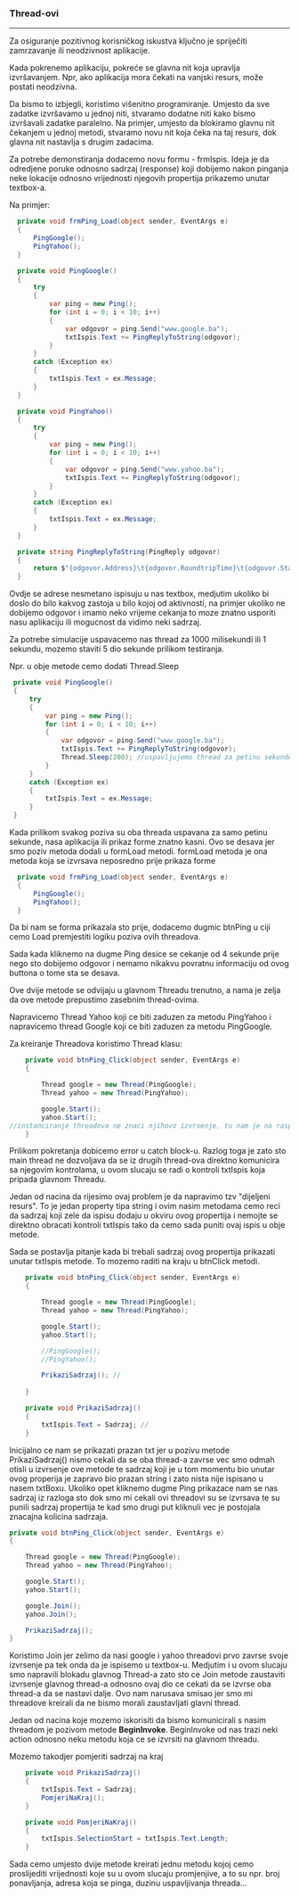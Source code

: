 ### Thread-ovi

<hr>

Za osiguranje pozitivnog korisničkog iskustva ključno je spriječiti zamrzavanje ili neodzivnost aplikacije. 



Kada pokrenemo aplikaciju, pokreće se glavna nit koja upravlja izvršavanjem. Npr, ako aplikacija mora čekati na vanjski resurs, može postati neodzivna. 



Da bismo to izbjegli, koristimo višenitno programiranje. Umjesto da sve zadatke izvršavamo u jednoj niti, stvaramo dodatne niti kako bismo izvršavali zadatke paralelno. Na primjer, umjesto da blokiramo glavnu nit čekanjem u jednoj metodi, stvaramo novu nit koja čeka na taj resurs, dok glavna nit nastavlja s drugim zadacima. 



Za potrebe demonstiranja dodacemo novu formu - frmIspis. Ideja je da odredjene poruke odnosno sadrzaj (response) koji dobijemo nakon pinganja neke lokacije odnosno vrijednosti njegovih propertija prikazemo unutar textbox-a. 

Na primjer: 

```c#
  private void frmPing_Load(object sender, EventArgs e)
  {
      PingGoogle();
      PingYahoo();
  }

  private void PingGoogle()
  {
      try
      {
          var ping = new Ping();
          for (int i = 0; i < 10; i++)
          {
              var odgovor = ping.Send("www.google.ba");
              txtIspis.Text += PingReplyToString(odgovor);
          }
      }
      catch (Exception ex)
      {
          txtIspis.Text = ex.Message;
      }
  }

  private void PingYahoo()
  {
      try
      {
          var ping = new Ping();
          for (int i = 0; i < 10; i++)
          {
              var odgovor = ping.Send("www.yahoo.ba");
              txtIspis.Text += PingReplyToString(odgovor);
          }
      }
      catch (Exception ex)
      {
          txtIspis.Text = ex.Message;
      }
  }

  private string PingReplyToString(PingReply odgovor)
  {
      return $"{odgovor.Address}\t{odgovor.RoundtripTime}\t{odgovor.Status}{Environment.NewLine}";
  }
```

Ovdje se adrese nesmetano ispisuju u nas textbox, medjutim ukoliko bi doslo do bilo kakvog zastoja u bilo kojoj od aktivnosti, na primjer ukoliko ne dobijemo odgovor i imamo neko vrijeme cekanja to moze znatno usporiti nasu aplikaciju ili mogucnost da vidimo neki sadrzaj. 

Za potrebe simulacije uspavacemo nas thread za 1000 milisekundi ili 1 sekundu, mozemo staviti 5 dio sekunde prilikom testiranja. 

Npr. u obje metode cemo dodati Thread.Sleep

```c#
 private void PingGoogle()
 {
     try
     {
         var ping = new Ping();
         for (int i = 0; i < 10; i++)
         {
             var odgovor = ping.Send("www.google.ba");
             txtIspis.Text += PingReplyToString(odgovor);
             Thread.Sleep(200); //uspavljujemo thread za petinu sekunde 
         }
     }
     catch (Exception ex)
     {
         txtIspis.Text = ex.Message;
     }
 }
```

Kada prilikom svakog poziva su oba threada uspavana za samo petinu sekunde, nasa aplikacija ili prikaz forme znatno kasni. Ovo se desava jer smo poziv metoda dodali u formLoad metodi. formLoad metoda je ona metoda koja se izvrsava neposredno prije prikaza forme

```c#
  private void frmPing_Load(object sender, EventArgs e)
  {
      PingGoogle();
      PingYahoo();
  }
```

Da bi nam se forma prikazala sto prije, dodacemo dugmic btnPing u ciji cemo Load premjestiti logiku poziva ovih threadova. 

Sada kada kliknemo na dugme Ping desice se cekanje od 4 sekunde prije nego sto dobijemo odgovor i nemamo nikakvu povratnu informaciju od ovog buttona o tome sta se desava. 

Ove dvije metode se odvijaju u glavnom Threadu trenutno, a nama je zelja da ove metode prepustimo zasebnim thread-ovima. 

Napravicemo Thread Yahoo koji ce biti zaduzen za metodu PingYahoo i napravicemo thread Google koji ce biti zaduzen za metodu PingGoogle. 

Za kreiranje Threadova koristimo Thread klasu: 

```c#
    private void btnPing_Click(object sender, EventArgs e)
    {

        Thread google = new Thread(PingGoogle);
        Thread yahoo = new Thread(PingYahoo);

        google.Start();
        yahoo.Start();
//instanciranje threadova ne znaci njihovo izvrsenje, tu nam je na raspolaganju metoda start. 
    }
```

Prilikom pokretanja dobicemo error u catch block-u. Razlog toga je zato sto main thread ne dozvoljava da se iz drugih thread-ova direktno komunicira sa njegovim kontrolama, u ovom slucaju se radi o kontroli txtIspis koja pripada glavnom Threadu. 

Jedan od nacina da rijesimo ovaj problem je da napravimo tzv "dijeljeni resurs". To je jedan property tipa string i ovim nasim metodama cemo reci da sadrzaj koji zele da ispisu dodaju u okviru ovog propertija i nemojte se direktno obracati kontroli txtIspis tako da cemo sada puniti ovaj ispis u obje metode.  

Sada se postavlja pitanje kada bi trebali sadrzaj ovog propertija prikazati unutar txtIspis metode. To mozemo raditi na kraju u btnClick metodi. 

```c#
    private void btnPing_Click(object sender, EventArgs e)
    {

        Thread google = new Thread(PingGoogle);
        Thread yahoo = new Thread(PingYahoo);

        google.Start();
        yahoo.Start();

        //PingGoogle();
        //PingYahoo();

        PrikaziSadrzaj(); //
        
    }

    private void PrikaziSadrzaj()
    {
        txtIspis.Text = Sadrzaj; // 
    }
```

Inicijalno ce nam se prikazati prazan txt jer u pozivu metode PrikaziSadrzaj() nismo cekali da se oba thread-a zavrse vec smo odmah otisli u izvrsenje ove metode te sadrzaj koji je u tom momentu bio unutar ovog properija  je zapravo bio prazan string i zato nista nije ispisano u nasem txtBoxu. Ukoliko opet kliknemo dugme Ping prikazace nam se nas sadrzaj iz razloga sto dok smo mi cekali ovi threadovi su se izvrsava te su punili sadrzaj propertija te kad smo drugi put kliknuli vec je postojala znacajna kolicina sadrzaja.  

```c#
private void btnPing_Click(object sender, EventArgs e)
{

    Thread google = new Thread(PingGoogle);
    Thread yahoo = new Thread(PingYahoo);

    google.Start();
    yahoo.Start();

    google.Join();
    yahoo.Join();

    PrikaziSadrzaj();
}
```

Koristimo Join jer zelimo da nasi google i yahoo threadovi prvo zavrse svoje izvrsenje pa tek onda da je ispisemo u textbox-u. Medjutim i u ovom slucaju smo napravili blokadu glavnog Thread-a zato sto ce Join metode zaustaviti izvrsenje glavnog thread-a odnosno ovaj dio ce cekati da se izvrse oba thread-a da se nastavi dalje. Ovo nam narusava smisao jer smo mi threadove kreirali da ne bismo morali zaustavljati glavni thread. 

Jedan od nacina koje mozemo iskorisiti da bismo komunicirali s nasim threadom je pozivom metode **BeginInvoke**. BeginInvoke od nas trazi neki action odnosno neku metodu koja ce se izvrsiti na glavnom threadu. 

Mozemo takodjer pomjeriti sadrzaj na kraj 

```c#
    private void PrikaziSadrzaj()
    {
        txtIspis.Text = Sadrzaj;
        PomjeriNaKraj();
    }

    private void PomjeriNaKraj()
    {
        txtIspis.SelectionStart = txtIspis.Text.Length;
    }
```



Sada cemo umjesto dvije metode kreirati jednu metodu kojoj cemo proslijediti vrijednosti koje su u ovom slucaju promjenjive, a to su npr. broj ponavljanja, adresa koja se pinga, duzinu uspavljivanja threada... 




